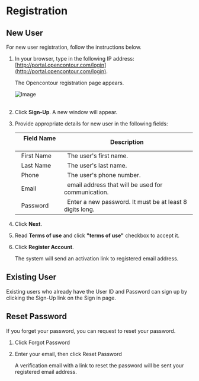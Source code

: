 
# Registration
## New User

For new user registration, follow the instructions below.


1. In your browser, type in the following IP address: [http://portal.opencontour.com/login](http://portal.opencontour.com/login).

    The Opencontour registration page appears.

    ![Image](/image/Register.jpg)  
&nbsp;

2. Click **Sign-Up**. A new window will appear.

3. Provide appropriate details for new user in the following fields:  

    | &nbsp;&nbsp;Field Name  &nbsp;&nbsp; &nbsp;   | Description |
    | ----------- | ----------- |
    | &nbsp;&nbsp;First Name | &nbsp;&nbsp;The user's first name.       |
    | &nbsp;&nbsp;Last Name   | &nbsp;&nbsp;The user's last name.        |
    | &nbsp;&nbsp;Phone   | &nbsp;&nbsp;The user's phone number.      |
    | &nbsp;&nbsp;Email  | &nbsp;&nbsp;email address that will be used for communication.      |
    | &nbsp;&nbsp;Password   | &nbsp;&nbsp;Enter a new password. It must be at least 8 digits long.|
    

4. Click **Next**.

5. Read **Terms of use** and click **"terms of use"** checkbox to accept it.

6. Click **Register Account**.

    The system will send an activation link to registered email address.


## Existing User

Existing users who already have the User ID and Password can sign up by clicking the Sign-Up link on the Sign in page.


## Reset Password

If you forget your password, you can request to reset your password.

1.	Click Forgot Password

2.	Enter your email, then click Reset Password

    A verification email with a link to reset the password will be sent your registered email address.
